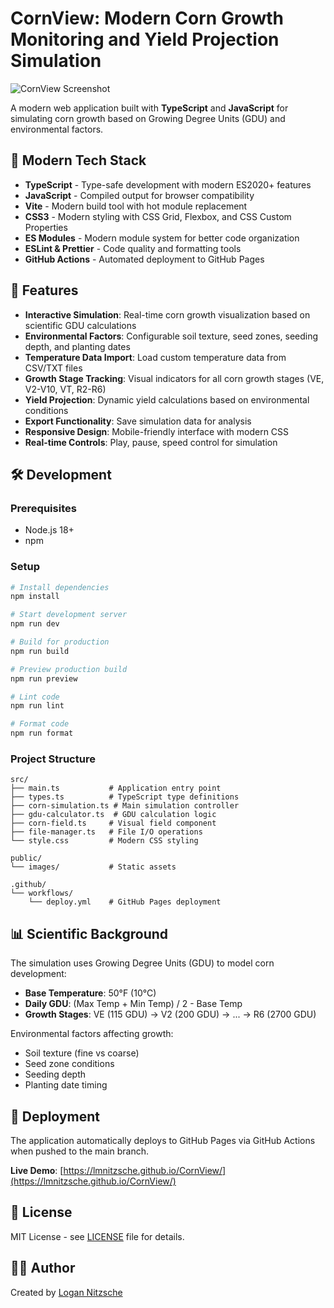 # CornView: Modern Corn Growth Monitoring and Yield Projection Simulation

![CornView Screenshot](images/urca.jpg)

A modern web application built with **TypeScript** and **JavaScript** for simulating corn growth based on Growing Degree Units (GDU) and environmental factors.

## 🚀 Modern Tech Stack

- **TypeScript** - Type-safe development with modern ES2020+ features
- **JavaScript** - Compiled output for browser compatibility
- **Vite** - Modern build tool with hot module replacement
- **CSS3** - Modern styling with CSS Grid, Flexbox, and CSS Custom Properties
- **ES Modules** - Modern module system for better code organization
- **ESLint & Prettier** - Code quality and formatting tools
- **GitHub Actions** - Automated deployment to GitHub Pages

## 🌽 Features

- **Interactive Simulation**: Real-time corn growth visualization based on scientific GDU calculations
- **Environmental Factors**: Configurable soil texture, seed zones, seeding depth, and planting dates
- **Temperature Data Import**: Load custom temperature data from CSV/TXT files
- **Growth Stage Tracking**: Visual indicators for all corn growth stages (VE, V2-V10, VT, R2-R6)
- **Yield Projection**: Dynamic yield calculations based on environmental conditions
- **Export Functionality**: Save simulation data for analysis
- **Responsive Design**: Mobile-friendly interface with modern CSS
- **Real-time Controls**: Play, pause, speed control for simulation

## 🛠️ Development

### Prerequisites
- Node.js 18+
- npm

### Setup
```bash
# Install dependencies
npm install

# Start development server
npm run dev

# Build for production
npm run build

# Preview production build
npm run preview

# Lint code
npm run lint

# Format code
npm run format
```

### Project Structure
```
src/
├── main.ts           # Application entry point
├── types.ts          # TypeScript type definitions
├── corn-simulation.ts # Main simulation controller
├── gdu-calculator.ts  # GDU calculation logic
├── corn-field.ts     # Visual field component
├── file-manager.ts   # File I/O operations
└── style.css         # Modern CSS styling

public/
└── images/           # Static assets

.github/
└── workflows/
    └── deploy.yml    # GitHub Pages deployment
```

## 📊 Scientific Background

The simulation uses Growing Degree Units (GDU) to model corn development:
- **Base Temperature**: 50°F (10°C)
- **Daily GDU**: (Max Temp + Min Temp) / 2 - Base Temp
- **Growth Stages**: VE (115 GDU) → V2 (200 GDU) → ... → R6 (2700 GDU)

Environmental factors affecting growth:
- Soil texture (fine vs coarse)
- Seed zone conditions
- Seeding depth
- Planting date timing

## 🚀 Deployment

The application automatically deploys to GitHub Pages via GitHub Actions when pushed to the main branch.

**Live Demo**: [https://lmnitzsche.github.io/CornView/](https://lmnitzsche.github.io/CornView/)

## 📝 License

MIT License - see [LICENSE](text/LICENSE) file for details.

## 👨‍💻 Author

Created by [Logan Nitzsche](https://logannitzsche.com)
